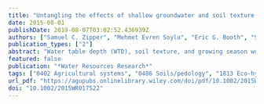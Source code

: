 ```yaml
---
title: "Untangling the effects of shallow groundwater and soil texture as drivers of subfield-scale yield variability"
date: 2015-08-01
publishDate: 2019-08-07T03:02:52.436939Z
authors: ["Samuel C. Zipper", "Mehmet Evren Soylu", "Eric G. Booth", "Steven P. Loheide"]
publication_types: ["2"]
abstract: "Water table depth (WTD), soil texture, and growing season weather conditions all play critical roles in determining agricultural yield; however, the interactions among these three variables have never been explored in a systematic way. Using a combination of field observations and biophysical modeling, we answer two questions: (1) under what conditions can a shallow water table provide a groundwater yield subsidy and/or penalty to corn production?; and (2) how do soil texture and growing season weather conditions influence the relationship between WTD and corn yield?. Subfield-scale yield patterns during a dry (2012) and wet (2013) growing season are used to identify sensitivity to weather. Areas of the field that are negatively impacted by wet growing seasons have the shallowest observed WTD (textless1 m), while areas with consistently strong yield have intermediate WTD (1–3 m). Parts of the field that perform consistently poorly are characterized by deep WTD (textgreater3 m) and coarse soil textures. Modeling results find that beneficial impacts of shallow groundwater are more common than negative impacts under the conditions studied, and that the optimum WTD is shallower in coarser soils. While groundwater yield subsidies have a higher frequency and magnitude in coarse-grained soils, the optimum WTD responds to growing season weather at a relatively constant rate across soil types. We conclude that soil texture defines a baseline upon which WTD and weather interact to determine overall yield. Our work has implications for water resource management, climate/land use change impacts on agricultural production, and precision agriculture."
featured: false
publication: "*Water Resources Research*"
tags: ["0402 Agricultural systems", "0486 Soils/pedology", "1813 Eco-hydrology", "1829 Groundwater hydrology", "AgroIBIS-VSF", "Agroecosystem modeling", "Hydrus-1D", "Water table", "precision agriculture", "soil-plant-atmosphere continuum"]
url_pdf: "https://agupubs.onlinelibrary.wiley.com/doi/pdf/10.1002/2015WR017522"
doi: "10.1002/2015WR017522"
---
```


